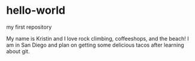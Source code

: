 # hello-world
my first repository

My name is Kristin and I love rock climbing, coffeeshops, and the beach!
I am in San Diego and plan on getting some delicious tacos after learning about git. 
